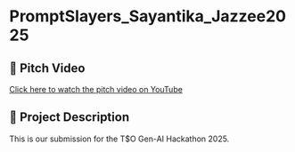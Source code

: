 # PromptSlayers_Sayantika_Jazzee2025

## 🚀 Pitch Video  
[Click here to watch the pitch video on YouTube](https://youtu.be/V-BONfkqkEQ?si=y1dNTCz3DJSfXH9H)

## 📄 Project Description  
This is our submission for the T$O Gen-AI Hackathon 2025.
